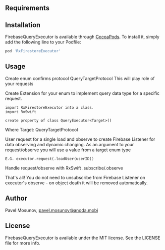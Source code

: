 ## Requirements



## Installation

FirebaseQueryExecutor is available through [CocoaPods](https://cocoapods.org). To install
it, simply add the following line to your Podfile:

```ruby
pod 'RxFirestoreExecutor'
```

## Usage


Create enum confirms protocol QueryTargetProtocol
This will play role of your requests

Create Extension for your enum to implement query data type for a specific request.
```
import RxFirestoreExecutor into a class.
import RxSwift

create property of class QueryExecutor<Target>()
```
Where Target: QueryTargetProtocol

User request for a single load and observe to create Firebase Listener for data observing and dynamic changing.
As an argument to your request/observe you will use a value from a target enum type
```
E.G. executor.request(.loadUser(userID))
```

Handle request/observe with RxSwift .subscribe/.observe

That's all! You do not need to unsubscribe from Firebase Listener on executor's observe - on object death it will be
removed automatically.


## Author

Pavel Mosunov, pavel.mosunov@anoda.mobi

## License

FirebaseQueryExecutor is available under the MIT license. See the LICENSE file for more info.
